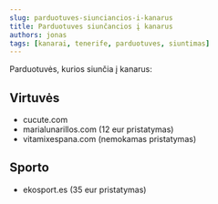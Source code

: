 ```yaml
---
slug: parduotuves-siunciancios-i-kanarus
title: Parduotuves siunčancios į kanarus
authors: jonas
tags: [kanarai, tenerife, parduotuves, siuntimas]
---
```


Parduotuvės, kurios siunčia į kanarus:


## Virtuvės
- cucute.com
- marialunarillos.com (12 eur pristatymas)
- vitamixespana.com (nemokamas pristatymas)


## Sporto
- ekosport.es (35 eur pristatymas)
